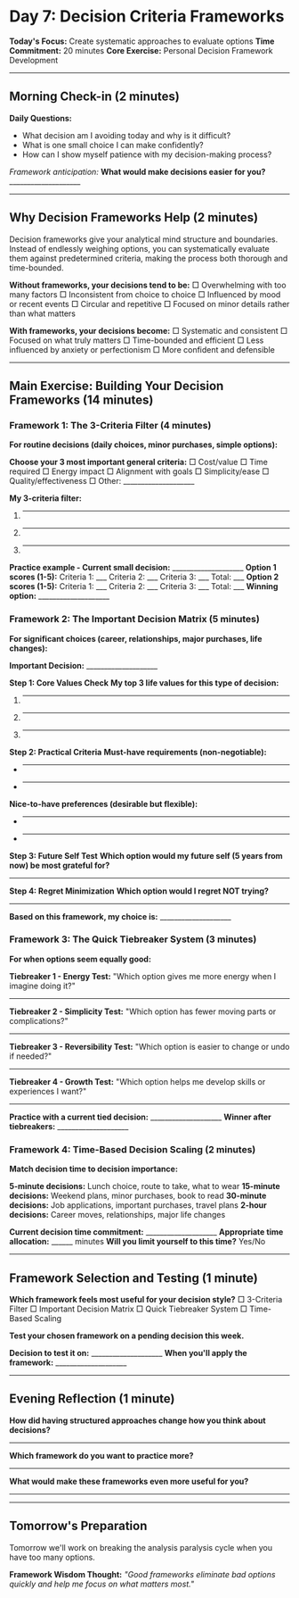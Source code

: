 # Day 7: Decision Criteria Frameworks

**Today's Focus:** Create systematic approaches to evaluate options
**Time Commitment:** 20 minutes
**Core Exercise:** Personal Decision Framework Development

---

## Morning Check-in (2 minutes)

**Daily Questions:**
- What decision am I avoiding today and why is it difficult?
- What is one small choice I can make confidently?
- How can I show myself patience with my decision-making process?

*Framework anticipation:*
**What would make decisions easier for you?** ____________________

---

## Why Decision Frameworks Help (2 minutes)

Decision frameworks give your analytical mind structure and boundaries. Instead of endlessly weighing options, you can systematically evaluate them against predetermined criteria, making the process both thorough and time-bounded.

**Without frameworks, your decisions tend to be:**
□ Overwhelming with too many factors
□ Inconsistent from choice to choice
□ Influenced by mood or recent events
□ Circular and repetitive
□ Focused on minor details rather than what matters

**With frameworks, your decisions become:**
□ Systematic and consistent
□ Focused on what truly matters
□ Time-bounded and efficient
□ Less influenced by anxiety or perfectionism
□ More confident and defensible

---

## Main Exercise: Building Your Decision Frameworks (14 minutes)

### Framework 1: The 3-Criteria Filter (4 minutes)

**For routine decisions (daily choices, minor purchases, simple options):**

**Choose your 3 most important general criteria:**
□ Cost/value
□ Time required
□ Energy impact
□ Alignment with goals
□ Simplicity/ease
□ Quality/effectiveness
□ Other: ____________________

**My 3-criteria filter:**
1. ____________________
2. ____________________
3. ____________________

**Practice example - Current small decision:** ____________________
**Option 1 scores (1-5):** Criteria 1: ___ Criteria 2: ___ Criteria 3: ___ Total: ___
**Option 2 scores (1-5):** Criteria 1: ___ Criteria 2: ___ Criteria 3: ___ Total: ___
**Winning option:** ____________________

### Framework 2: The Important Decision Matrix (5 minutes)

**For significant choices (career, relationships, major purchases, life changes):**

**Important Decision:** ____________________

**Step 1: Core Values Check**
**My top 3 life values for this type of decision:**
1. ____________________
2. ____________________
3. ____________________

**Step 2: Practical Criteria**
**Must-have requirements (non-negotiable):**
- ____________________
- ____________________

**Nice-to-have preferences (desirable but flexible):**
- ____________________
- ____________________

**Step 3: Future Self Test**
**Which option would my future self (5 years from now) be most grateful for?**
____________________

**Step 4: Regret Minimization**
**Which option would I regret NOT trying?**
____________________

**Based on this framework, my choice is:** ____________________

### Framework 3: The Quick Tiebreaker System (3 minutes)

**For when options seem equally good:**

**Tiebreaker 1 - Energy Test:**
"Which option gives me more energy when I imagine doing it?"
____________________

**Tiebreaker 2 - Simplicity Test:**
"Which option has fewer moving parts or complications?"
____________________

**Tiebreaker 3 - Reversibility Test:**
"Which option is easier to change or undo if needed?"
____________________

**Tiebreaker 4 - Growth Test:**
"Which option helps me develop skills or experiences I want?"
____________________

**Practice with a current tied decision:** ____________________
**Winner after tiebreakers:** ____________________

### Framework 4: Time-Based Decision Scaling (2 minutes)

**Match decision time to decision importance:**

**5-minute decisions:** Lunch choice, route to take, what to wear
**15-minute decisions:** Weekend plans, minor purchases, book to read
**30-minute decisions:** Job applications, important purchases, travel plans
**2-hour decisions:** Career moves, relationships, major life changes

**Current decision time commitment:** ____________________
**Appropriate time allocation:** ______ minutes
**Will you limit yourself to this time?** Yes/No

---

## Framework Selection and Testing (1 minute)

**Which framework feels most useful for your decision style?**
□ 3-Criteria Filter
□ Important Decision Matrix
□ Quick Tiebreaker System
□ Time-Based Scaling

**Test your chosen framework on a pending decision this week.**

**Decision to test it on:** ____________________
**When you'll apply the framework:** ____________________

---

## Evening Reflection (1 minute)

**How did having structured approaches change how you think about decisions?**
____________________

**Which framework do you want to practice more?**
____________________

**What would make these frameworks even more useful for you?**
____________________

---

## Tomorrow's Preparation
Tomorrow we'll work on breaking the analysis paralysis cycle when you have too many options.

**Framework Wisdom Thought:**
*"Good frameworks eliminate bad options quickly and help me focus on what matters most."*